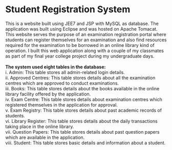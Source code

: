 # Student Registration System
 This is a website built using JEE7 and JSP with MySQL as database. The application was built using Eclipse and was hosted on Apache Tomacat. This website serves the purpose of an examination registration portal where students can register themselves for an examination and also find resources required for the examination to be borrowed in an online library kind of operation. I built this web application along with a couple of my classmates as part of my final year college project during my undergraduate days.
<br><br>
<b>The system used eight tables in the database: </b><br>
i. Admin: This table stores all admin-related login details.<br>
ii. Approved Centres: This table stores details about all the examination centres which are approved to conduct examinations.<br>
iii. Books: This table stores details about the books available in the online library facility offered by the application.<br>
iv. Exam Centre: This table stores details about examination centres which registered themselves in the application for approval.<br>
v. Exam Registry: This table stores details about past academic records of students.<br>
vi. Library Register: This table stores details about the daily transactions taking place in the online library.<br>
vii. Question Papers: This table stores details about past question papers which are available in the application.<br>
viii. Student: This table stores basic details and information about a student.<br>
